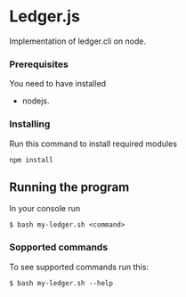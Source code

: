 # Ledger.js

Implementation of ledger.cli on node.

### Prerequisites

You need to have installed

* nodejs. 

### Installing

Run this command to install required modules

```
npm install
```


## Running the program

In  your console run

```
$ bash my-ledger.sh <command>
```

### Sopported commands

To see supported commands run this:

```
$ bash my-ledger.sh --help
```